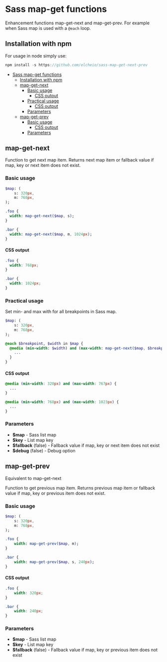 # Sass map-get functions

Enhancement functions map-get-next and map-get-prev.
For example when Sass map is used with a `@each` loop.

## Installation with npm

For usage in node simply use:
```js
npm install -s https://github.com/elcheio/sass-map-get-next-prev
```

- [Sass map-get functions](#sass-map-get-functions)
  - [Installation with npm](#installation-with-npm)
  - [map-get-next](#map-get-next)
    - [Basic usage](#basic-usage)
      - [CSS output](#css-output)
    - [Practical usage](#practical-usage)
      - [CSS output](#css-output-1)
    - [Parameters](#parameters)
  - [map-get-prev](#map-get-prev)
    - [Basic usage](#basic-usage-1)
      - [CSS output](#css-output-2)
    - [Parameters](#parameters-1)

## map-get-next

Function to get next map item.
Returns next map item or fallback value if map, key or next item does not exist.

### Basic usage

```sass
$map: (
    s: 320px,
    m: 768px,
);

.foo {
  width: map-get-next($map, s);
}

.bar {
  width: map-get-next($map, m, 1024px);
}
```

#### CSS output

```css
.foo {
  width: 768px;
}

.bar {
  width: 1024px;
}
```

### Practical usage

Set min- and max with for all breakpoints in Sass map.

```sass
$map: (
    s: 320px,
    m: 768px,
);

@each $breakpoint, $width in $map {
  @media (min-width: $width) and (max-width: map-get-next($map, $breakpoint, 1024px) - 1px) {
    ...
  }
}
```

#### CSS output

```css
@media (min-width: 320px) and (max-width: 767px) {
  ...
}

@media (min-width: 768px) and (max-width: 1023px) {
  ...
}
```

### Parameters

* **$map** - Sass list map
* **$key** - List map key
* **$fallback** (false) - Fallback value if map, key or next item does not exist
* **$debug** (false) - Debug option

## map-get-prev

Equivalent to map-get-next

Function to get previous map item.
Returns previous map item or fallback value if map, key or previous item does not exist.

### Basic usage

```sass
$map: (
    s: 320px,
    m: 768px,
);

.foo {
    width: map-get-prev($map, m);
}

.bar {
    width: map-get-prev($map, s, 240px);
}
```

#### CSS output

```css
.foo {
    width: 320px;
}

.bar {
    width: 240px;
}
```

### Parameters

* **$map** - Sass list map
* **$key** - List map key
* **$fallback** (false) - Fallback value if map, key or previous item does not exist
